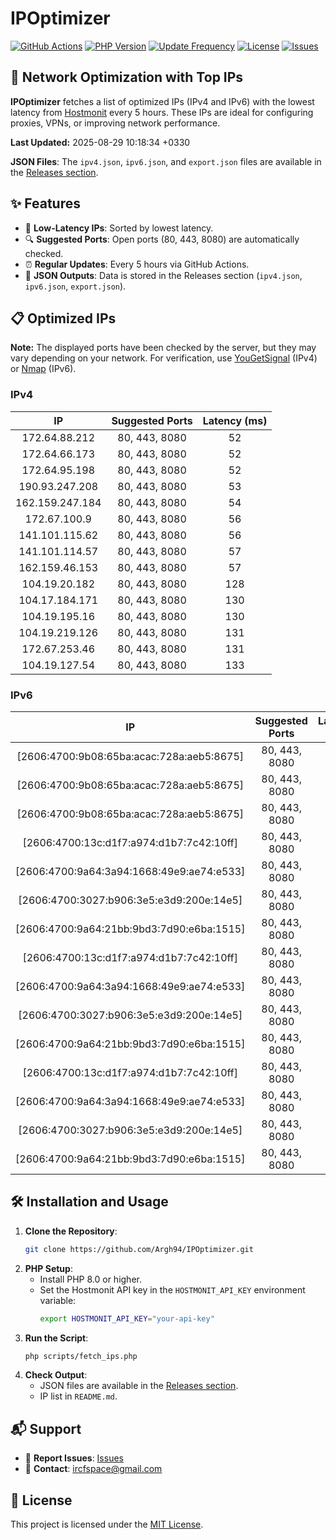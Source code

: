 # IPOptimizer

[![GitHub Actions](https://github.com/Argh94/IPOptimizer/workflows/IPOptimizer/badge.svg)](https://github.com/Argh94/IPOptimizer/actions)
[![PHP Version](https://img.shields.io/badge/PHP-8.0-blue)](https://www.php.net)
[![Update Frequency](https://img.shields.io/badge/Updates-Every%205%20Hours-green)](https://github.com/Argh94/IPOptimizer)
[![License](https://img.shields.io/badge/License-MIT-yellow)](https://opensource.org/licenses/MIT)
[![Issues](https://img.shields.io/github/issues/Argh94/IPOptimizer)](https://github.com/Argh94/IPOptimizer/issues)

## 🚀 Network Optimization with Top IPs

**IPOptimizer** fetches a list of optimized IPs (IPv4 and IPv6) with the lowest latency from [Hostmonit](https://hostmonit.com/) every 5 hours. These IPs are ideal for configuring proxies, VPNs, or improving network performance.

**Last Updated:** 2025-08-29 10:18:34 +0330

**JSON Files**: The `ipv4.json`, `ipv6.json`, and `export.json` files are available in the [Releases section](https://github.com/Argh94/IPOptimizer/releases).

## ✨ Features
- 📡 **Low-Latency IPs**: Sorted by lowest latency.
- 🔍 **Suggested Ports**: Open ports (80, 443, 8080) are automatically checked.
- ⏰ **Regular Updates**: Every 5 hours via GitHub Actions.
- 📄 **JSON Outputs**: Data is stored in the Releases section (`ipv4.json`, `ipv6.json`, `export.json`).

## 📋 Optimized IPs

**Note:** The displayed ports have been checked by the server, but they may vary depending on your network. For verification, use [YouGetSignal](https://www.yougetsignal.com/tools/open-ports/) (IPv4) or [Nmap](https://nmap.org/) (IPv6).

### IPv4
| IP | Suggested Ports | Latency (ms) |
|:---:|:---------------:|:------------:|
| 172.64.88.212 | 80, 443, 8080 | 52 |
| 172.64.66.173 | 80, 443, 8080 | 52 |
| 172.64.95.198 | 80, 443, 8080 | 52 |
| 190.93.247.208 | 80, 443, 8080 | 53 |
| 162.159.247.184 | 80, 443, 8080 | 54 |
| 172.67.100.9 | 80, 443, 8080 | 56 |
| 141.101.115.62 | 80, 443, 8080 | 56 |
| 141.101.114.57 | 80, 443, 8080 | 57 |
| 162.159.46.153 | 80, 443, 8080 | 57 |
| 104.19.20.182 | 80, 443, 8080 | 128 |
| 104.17.184.171 | 80, 443, 8080 | 130 |
| 104.19.195.16 | 80, 443, 8080 | 130 |
| 104.19.219.126 | 80, 443, 8080 | 131 |
| 172.67.253.46 | 80, 443, 8080 | 131 |
| 104.19.127.54 | 80, 443, 8080 | 133 |

### IPv6
| IP | Suggested Ports | Latency (ms) |
|:---:|:---------------:|:------------:|
| [2606:4700:9b08:65ba:acac:728a:aeb5:8675] | 80, 443, 8080 | 3 |
| [2606:4700:9b08:65ba:acac:728a:aeb5:8675] | 80, 443, 8080 | 3 |
| [2606:4700:9b08:65ba:acac:728a:aeb5:8675] | 80, 443, 8080 | 3 |
| [2606:4700:13c:d1f7:a974:d1b7:7c42:10ff] | 80, 443, 8080 | 4 |
| [2606:4700:9a64:3a94:1668:49e9:ae74:e533] | 80, 443, 8080 | 4 |
| [2606:4700:3027:b906:3e5:e3d9:200e:14e5] | 80, 443, 8080 | 4 |
| [2606:4700:9a64:21bb:9bd3:7d90:e6ba:1515] | 80, 443, 8080 | 4 |
| [2606:4700:13c:d1f7:a974:d1b7:7c42:10ff] | 80, 443, 8080 | 4 |
| [2606:4700:9a64:3a94:1668:49e9:ae74:e533] | 80, 443, 8080 | 4 |
| [2606:4700:3027:b906:3e5:e3d9:200e:14e5] | 80, 443, 8080 | 4 |
| [2606:4700:9a64:21bb:9bd3:7d90:e6ba:1515] | 80, 443, 8080 | 4 |
| [2606:4700:13c:d1f7:a974:d1b7:7c42:10ff] | 80, 443, 8080 | 4 |
| [2606:4700:9a64:3a94:1668:49e9:ae74:e533] | 80, 443, 8080 | 4 |
| [2606:4700:3027:b906:3e5:e3d9:200e:14e5] | 80, 443, 8080 | 4 |
| [2606:4700:9a64:21bb:9bd3:7d90:e6ba:1515] | 80, 443, 8080 | 4 |

## 🛠️ Installation and Usage
1. **Clone the Repository**:
   ```bash
   git clone https://github.com/Argh94/IPOptimizer.git
   ```
2. **PHP Setup**:
   - Install PHP 8.0 or higher.
   - Set the Hostmonit API key in the `HOSTMONIT_API_KEY` environment variable:
     ```bash
     export HOSTMONIT_API_KEY="your-api-key"
     ```
3. **Run the Script**:
   ```bash
   php scripts/fetch_ips.php
   ```
4. **Check Output**:
   - JSON files are available in the [Releases section](https://github.com/Argh94/IPOptimizer/releases).
   - IP list in `README.md`.

## 📬 Support
- 🐛 **Report Issues**: [Issues](https://github.com/Argh94/IPOptimizer/issues)
- 📧 **Contact**: [ircfspace@gmail.com](mailto:ircfspace@gmail.com)

## 📄 License
This project is licensed under the [MIT License](https://github.com/Argh94/HandWave/blob/main/LICENCE).
